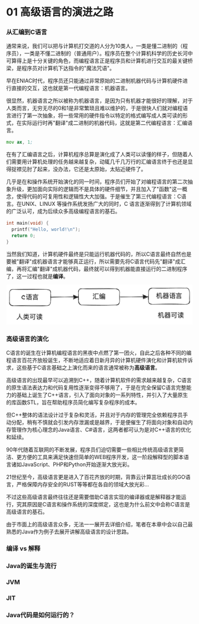 # 01 高级语言的演进之路

### 从汇编到C语言

通常来说，我们可以把与计算机打交道的人分为10类人，一类是懂二进制的（程序员），一类是不懂二进制的（普通用户）。程序员在整个计算机科学的历史长河中可算得上是十分关键的角色，而编程语言正是程序员和计算机进行交互的最关键桥梁，是程序员对计算机下达指令的"魔法咒语"。

早在ENIAC时代，程序员还只能通过非常原始的二进制机器代码与计算机硬件进行直接的交互，这也就是第一代编程语言：机器语言。

很显然，机器语言之所以被称为机器语言，是因为只有机器才能很好的理解，对于人类而言，无穷无尽的0和1是非常繁琐且难以维护的，于是很快人们就对编程语言进行了第一次抽象，将一些常用的硬件指令以特定的格式编写成人类可读的形式，在实际运行时再"翻译"成二进制的机器代码，这就是第二代编程语言：汇编语言。

```asm
mov ax, 1;
```

在有了汇编语言之后，计算机程序总算是演化成了人类可以读懂的样子，但随着人们需要用计算机处理的任务越来越复杂，动辄几千几万行的汇编语言终于也还是显得捉襟见肘了起来，没办法，它还是太原始，太贴近硬件了。

几乎是在和操作系统开始演化的同一时间，程序员们开始了对编程语言的第二次抽象升级，更加面向实际的逻辑而不是具体的硬件细节，并且加入了"函数"这一概念，使得代码的可复用性和逻辑性大大加强。于是催生了第三代编程语言：C语言。在UNIX、LINUX 等操作系统发扬广大的同时，C 语言逐渐得到了计算机领域的广泛认可，成为后续众多高级编程语言的基石。

```c
int main(void) {
  printf("Hello, world!\n");
  return 0;
}
```

当然我们知道，计算机硬件最终是只能运行机器代码的，所以C语言最终自然也是要被"翻译"成机器语言才能够真正运行，所以需要先将C语言代码先"翻译"成汇编，再将汇编"翻译"成机器代码，最终就可以得到机器能直接运行的二进制程序了，这一过程也就是**编译**。

![img.png](img.png)

### 高级语言的演化

C语言的诞生在计算机编程语言的黑夜中点燃了第一团火，自此之后各种不同的编程语言百花齐放般诞生，不断地适应着日新月异的计算机硬件演化和计算机软件诉求，这些基于C语言基础之上演化而来的语言通常被称为**高级语言**。

高级语言的出现最早可以追溯到C++，随着计算机软件的需求越来越复杂，C语言的原生语法表达力和代码复用性逐渐变得不够用了，于是在完全保留C语言完整能力的基础上诞生了C++语言，引入了面向对象的一系列特性，并引入了大量原生的库函数STL，旨在帮助程序员简化编写复杂程序的成本。

但C++整体的语法设计过于复杂和灵活，并且对于内存的管理完全依赖程序员手动分配，稍有不慎就会引发内存泄漏或是越界，于是便催生了将面向对象和自动内存管理作为核心理念的Java语言、C#语言，这两者都可认为是对C++语言的优化和延续。

90年代随着互联网的不断发展，程序员们迫切需要一些相比传统高级语言更简洁、更方便的工具来满足快速但简单的WEB程序开发，这一阶段解释型的脚本语言诸如JavaScript、PHP和Python开始逐渐大放光彩。

21世纪至今，高级语言更是进入了百花齐放的时期，背靠云计算茁壮成长的GO语言，严格保障内存安全的RUST等等都在各自的领域大放光彩...

不过这些高级语言最终往往还是需要借助C语言实现的编译器或是解释器才能运行，究其原因是C语言和操作系统的深度绑定，这也是为什么前文中会称C语言是高级语言的基石。

由于市面上的高级语言众多，无法一一展开去详细介绍，笔者在本章中会以自己最熟悉的Java作为例子去展开讲解高级语言的设计思路。

### 编译 vs 解释

### Java的诞生与流行

### JVM

### JIT

### Java代码是如何运行的？